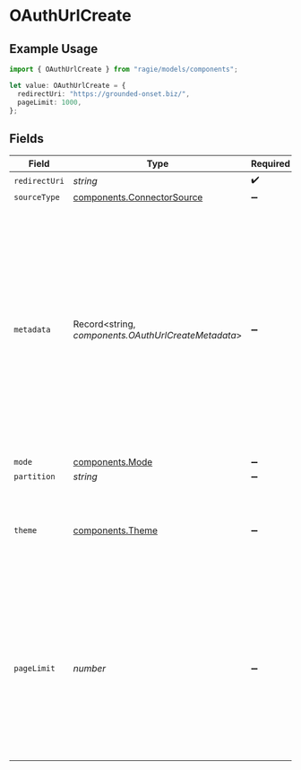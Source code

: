 # OAuthUrlCreate

## Example Usage

```typescript
import { OAuthUrlCreate } from "ragie/models/components";

let value: OAuthUrlCreate = {
  redirectUri: "https://grounded-onset.biz/",
  pageLimit: 1000,
};
```

## Fields

| Field                                                                                                                                                                                                                                                                                                                                                                                                                                  | Type                                                                                                                                                                                                                                                                                                                                                                                                                                   | Required                                                                                                                                                                                                                                                                                                                                                                                                                               | Description                                                                                                                                                                                                                                                                                                                                                                                                                            | Example                                                                                                                                                                                                                                                                                                                                                                                                                                |
| -------------------------------------------------------------------------------------------------------------------------------------------------------------------------------------------------------------------------------------------------------------------------------------------------------------------------------------------------------------------------------------------------------------------------------------- | -------------------------------------------------------------------------------------------------------------------------------------------------------------------------------------------------------------------------------------------------------------------------------------------------------------------------------------------------------------------------------------------------------------------------------------- | -------------------------------------------------------------------------------------------------------------------------------------------------------------------------------------------------------------------------------------------------------------------------------------------------------------------------------------------------------------------------------------------------------------------------------------- | -------------------------------------------------------------------------------------------------------------------------------------------------------------------------------------------------------------------------------------------------------------------------------------------------------------------------------------------------------------------------------------------------------------------------------------- | -------------------------------------------------------------------------------------------------------------------------------------------------------------------------------------------------------------------------------------------------------------------------------------------------------------------------------------------------------------------------------------------------------------------------------------- |
| `redirectUri`                                                                                                                                                                                                                                                                                                                                                                                                                          | *string*                                                                                                                                                                                                                                                                                                                                                                                                                               | :heavy_check_mark:                                                                                                                                                                                                                                                                                                                                                                                                                     | N/A                                                                                                                                                                                                                                                                                                                                                                                                                                    |                                                                                                                                                                                                                                                                                                                                                                                                                                        |
| `sourceType`                                                                                                                                                                                                                                                                                                                                                                                                                           | [components.ConnectorSource](../../models/components/connectorsource.md)                                                                                                                                                                                                                                                                                                                                                               | :heavy_minus_sign:                                                                                                                                                                                                                                                                                                                                                                                                                     | N/A                                                                                                                                                                                                                                                                                                                                                                                                                                    |                                                                                                                                                                                                                                                                                                                                                                                                                                        |
| `metadata`                                                                                                                                                                                                                                                                                                                                                                                                                             | Record<string, *components.OAuthUrlCreateMetadata*>                                                                                                                                                                                                                                                                                                                                                                                    | :heavy_minus_sign:                                                                                                                                                                                                                                                                                                                                                                                                                     | Metadata for the document. Keys must be strings. Values may be strings, numbers, booleans, or lists of strings. Numbers may be integers or floating point and will be converted to 64 bit floating point. 1000 total values are allowed. Each item in an array counts towards the total. The following keys are reserved for internal use: `document_id`, `document_type`, `document_source`, `document_name`, `document_uploaded_at`. |                                                                                                                                                                                                                                                                                                                                                                                                                                        |
| `mode`                                                                                                                                                                                                                                                                                                                                                                                                                                 | [components.Mode](../../models/components/mode.md)                                                                                                                                                                                                                                                                                                                                                                                     | :heavy_minus_sign:                                                                                                                                                                                                                                                                                                                                                                                                                     | N/A                                                                                                                                                                                                                                                                                                                                                                                                                                    |                                                                                                                                                                                                                                                                                                                                                                                                                                        |
| `partition`                                                                                                                                                                                                                                                                                                                                                                                                                            | *string*                                                                                                                                                                                                                                                                                                                                                                                                                               | :heavy_minus_sign:                                                                                                                                                                                                                                                                                                                                                                                                                     | N/A                                                                                                                                                                                                                                                                                                                                                                                                                                    |                                                                                                                                                                                                                                                                                                                                                                                                                                        |
| `theme`                                                                                                                                                                                                                                                                                                                                                                                                                                | [components.Theme](../../models/components/theme.md)                                                                                                                                                                                                                                                                                                                                                                                   | :heavy_minus_sign:                                                                                                                                                                                                                                                                                                                                                                                                                     | Sets the theme of the Ragie Web UI when the user lands there. Can be light, dark, or system to use whatever the system value is. If omitted, system is used.                                                                                                                                                                                                                                                                           |                                                                                                                                                                                                                                                                                                                                                                                                                                        |
| `pageLimit`                                                                                                                                                                                                                                                                                                                                                                                                                            | *number*                                                                                                                                                                                                                                                                                                                                                                                                                               | :heavy_minus_sign:                                                                                                                                                                                                                                                                                                                                                                                                                     | The maximum number of pages a connection will sync. The connection will be disabled after this limit is reached. Some in progress documents may continue processing after the limit is reached. The limit will be enforced at the start of the next document sync. Remove the limit by setting to null.                                                                                                                                | 1000                                                                                                                                                                                                                                                                                                                                                                                                                                   |